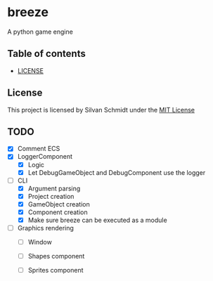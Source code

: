 # breeze

A python game engine

## Table of contents

- [LICENSE](#license)

## License

This project is licensed by Silvan Schmidt under the [MIT License](LICENSE)

## TODO

- [x] Comment ECS
- [x] LoggerComponent
  - [x] Logic
  - [x] Let DebugGameObject and DebugComponent use the logger
- [ ] CLI
  - [x] Argument parsing
  - [x] Project creation
  - [x] GameObject creation
  - [x] Component creation
  - [x] Make sure breeze can be executed as a module
- [ ] Graphics rendering
  - [ ] Window
  - [ ] Shapes component
  - [ ] Sprites component

